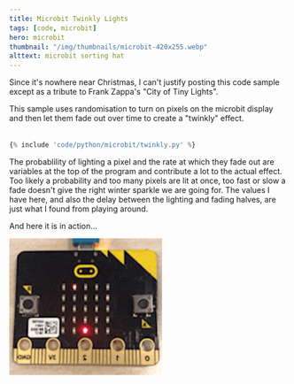 ```yaml
---
title: Microbit Twinkly Lights
tags: [code, microbit]
hero: microbit
thumbnail: "/img/thumbnails/microbit-420x255.webp"
alttext: microbit sorting hat
---
```


Since it's nowhere near Christmas, I can't justify posting this code sample
except as a tribute to Frank Zappa's "City of Tiny Lights".

This sample uses randomisation to turn on pixels on the microbit display and then let them fade out over time to create a "twinkly" effect.

```python

{% include 'code/python/microbit/twinkly.py' %}

```

The probablility of lighting a pixel and the rate at which they fade out are variables at the top of the program and contribute a lot to the actual effect. Too likely a probability and too many pixels are lit at once, too fast or slow a fade doesn't give the right winter sparkle we are going for. The values I have
here, and also the delay between the lighting and fading halves, are just what I found from playing around.

And here it is in action...

![microbit twinkling display](/img/posts/twinkly-lights/twinkle.gif)
